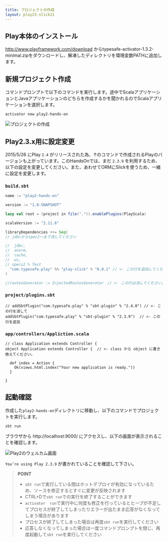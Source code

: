 ```yaml
---
title: プロジェクトの作成
layout: play23-slick21
---
```


## Play本体のインストール

http://www.playframework.com/download からtypesafe-activator-1.3.2-minimal.zipをダウンロードし、解凍したディレクトリを環境変数PATHに追加します。

## 新規プロジェクト作成

コマンドプロンプトで以下のコマンドを実行します。途中でScalaアプリケーションとJavaアプリケーションのどちらを作成するかを聞かれるのでScalaアプリケーションを選択します。

```
activator new play2-hands-on
```

![プロジェクトの作成](../images/play2.3-slick2.1/create_project.png)

## Play2.3.x用に設定変更

2015/5/26 にPlay `2.4` がリリースされた為、↑のコマンドで作成されるPlayのバージョンも上がっています。このHandsOnでは、まだ `2.3.9` を利用するため、以下の設定を変更してください。また、あわせてORMにSlickを使うため、一緒に設定を変更します。

### `build.sbt`

```scala
name := "play2-hands-on"

version := "1.0-SNAPSHOT"

lazy val root = (project in file(".")).enablePlugins(PlayScala)

scalaVersion := "2.11.6"

libraryDependencies ++= Seq(
// jdbcからspec2〜まで消してください

//  jdbc,
//  anorm,
//  cache,
//  ws,
// specs2 % Test
  "com.typesafe.play" %% "play-slick" % "0.8.1" // <- この行を追加してください。
)

//routesGenerator := InjectedRoutesGenerator　// <- この行は消してください。
```

### `project/plugins.sbt`

```
// addSbtPlugin("com.typesafe.play" % "sbt-plugin" % "2.4.0") // <- この行を消して
addSbtPlugin("com.typesafe.play" % "sbt-plugin" % "2.3.9")  // <- この行を追加

```

### `app/controllers/Appliction.scala`

```
// class Application extends Controller {
object Application extends Controller {  // <- class から object に書き換えてください。

  def index = Action {
    Ok(views.html.index("Your new application is ready."))
  }

}
```


## 起動確認
作成した`play2-hands-on`ディレクトリに移動し、以下のコマンドでプロジェクトを実行します。

```
sbt run
```

ブラウザから http://localhost:9000/ にアクセスし、以下の画面が表示されることを確認します。

![Play2のウェルカム画面](../images/play2.3-slick2.1/welcome.png)

`You’re using Play 2.3.9` が書かれていることを確認して下さい。

> **POINT**
>
> * `sbt run`で実行している間はホットデプロイが有効になっているため、ソースを修正するとすぐに変更が反映されます
> * CTRL+Dで`sbt run`での実行を終了することができます
> * `activator  run`で実行中に何度も修正を行っているとヒープが不足してプロセスが終了してしまったりエラーが出たまま応答がなくなってしまう場合があります
> * プロセスが終了してしまった場合は再度`sbt run`を実行してください
> * 応答しなくなってしまった場合は一度コマンドプロンプトを閉じ、再度起動して`sbt run`を実行してください
